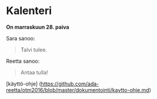 # Kalenteri

**On marraskuun 28. paiva**

Sara sanoo:

> Talvi tulee.

Reetta sanoo:

>Antaa tulla!

[käyttö-ohje] (https://github.com/ada-reetta/otm2016/blob/master/dokumentointi/kaytto-ohje.md)
